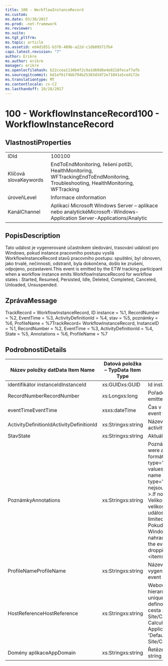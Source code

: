 ```yaml
---
title: 100 - WorkflowInstanceRecord
ms.custom: 
ms.date: 03/30/2017
ms.prod: .net-framework
ms.reviewer: 
ms.suite: 
ms.tgt_pltfrm: 
ms.topic: article
ms.assetid: ed4d1851-b378-489b-a22d-c1db09571fb4
caps.latest.revision: "7"
author: Erikre
ms.author: erikre
manager: erikre
ms.openlocfilehash: b22ccea1130b4f2c9a1d60d8e4e0218fecaf7afb
ms.sourcegitcommit: bd1ef61f4bb794b25383d3d72e71041a5ced172e
ms.translationtype: MT
ms.contentlocale: cs-CZ
ms.lasthandoff: 10/18/2017
---
```

# <a name="100---workflowinstancerecord"></a><span data-ttu-id="68f23-102">100 - WorkflowInstanceRecord</span><span class="sxs-lookup"><span data-stu-id="68f23-102">100 - WorkflowInstanceRecord</span></span>
## <a name="properties"></a><span data-ttu-id="68f23-103">Vlastnosti</span><span class="sxs-lookup"><span data-stu-id="68f23-103">Properties</span></span>  
  
|||  
|-|-|  
|<span data-ttu-id="68f23-104">ID</span><span class="sxs-lookup"><span data-stu-id="68f23-104">Id</span></span>|<span data-ttu-id="68f23-105">100</span><span class="sxs-lookup"><span data-stu-id="68f23-105">100</span></span>|  
|<span data-ttu-id="68f23-106">Klíčová slova</span><span class="sxs-lookup"><span data-stu-id="68f23-106">Keywords</span></span>|<span data-ttu-id="68f23-107">EndToEndMonitoring, řešení potíží, HealthMonitoring, WFTracking</span><span class="sxs-lookup"><span data-stu-id="68f23-107">EndToEndMonitoring, Troubleshooting, HealthMonitoring, WFTracking</span></span>|  
|<span data-ttu-id="68f23-108">úroveň</span><span class="sxs-lookup"><span data-stu-id="68f23-108">Level</span></span>|<span data-ttu-id="68f23-109">Informace o</span><span class="sxs-lookup"><span data-stu-id="68f23-109">Information</span></span>|  
|<span data-ttu-id="68f23-110">Kanál</span><span class="sxs-lookup"><span data-stu-id="68f23-110">Channel</span></span>|<span data-ttu-id="68f23-111">Aplikaci Microsoft Windows Server – aplikace nebo analytické</span><span class="sxs-lookup"><span data-stu-id="68f23-111">Microsoft-Windows-Application Server-Applications/Analytic</span></span>|  
  
## <a name="description"></a><span data-ttu-id="68f23-112">Popis</span><span class="sxs-lookup"><span data-stu-id="68f23-112">Description</span></span>  
 <span data-ttu-id="68f23-113">Tato událost je vygenerované účastníkem sledování, trasování událostí pro Windows, pokud instance pracovního postupu vysílá WorkflowInstanceRecord stavů pracovního postupu: spuštění, byl obnoven, jako trvalé, nečinnosti, odstranit, byla dokončena, došlo ke zrušení, odpojeno, pozastavení.</span><span class="sxs-lookup"><span data-stu-id="68f23-113">This event is emitted by the ETW tracking participant when a workflow instance emits WorkflowInstanceRecord for workflow states : Started, Resumed, Persisted, Idle, Deleted, Completed, Canceled, Unloaded, Unsuspended.</span></span>  
  
## <a name="message"></a><span data-ttu-id="68f23-114">Zpráva</span><span class="sxs-lookup"><span data-stu-id="68f23-114">Message</span></span>  
 <span data-ttu-id="68f23-115">TrackRecord = WorkflowInstanceRecord, ID instance = %1, RecordNumber = %2, EventTime = %3, ActivityDefinitionId = %4, stav = %5, poznámky = %6, ProfileName = %7</span><span class="sxs-lookup"><span data-stu-id="68f23-115">TrackRecord= WorkflowInstanceRecord, InstanceID = %1, RecordNumber = %2, EventTime = %3, ActivityDefinitionId = %4, State = %5, Annotations = %6, ProfileName = %7</span></span>  
  
## <a name="details"></a><span data-ttu-id="68f23-116">Podrobnosti</span><span class="sxs-lookup"><span data-stu-id="68f23-116">Details</span></span>  
  
|<span data-ttu-id="68f23-117">Název položky dat</span><span class="sxs-lookup"><span data-stu-id="68f23-117">Data Item Name</span></span>|<span data-ttu-id="68f23-118">Datová položka – Typ</span><span class="sxs-lookup"><span data-stu-id="68f23-118">Data Item Type</span></span>|<span data-ttu-id="68f23-119">Popis</span><span class="sxs-lookup"><span data-stu-id="68f23-119">Description</span></span>|  
|--------------------|--------------------|-----------------|  
|<span data-ttu-id="68f23-120">identifikátor instanceId</span><span class="sxs-lookup"><span data-stu-id="68f23-120">InstanceId</span></span>|<span data-ttu-id="68f23-121">xs:GUID</span><span class="sxs-lookup"><span data-stu-id="68f23-121">xs:GUID</span></span>|<span data-ttu-id="68f23-122">Id instance pracovního postupu</span><span class="sxs-lookup"><span data-stu-id="68f23-122">The instance id for the workflow</span></span>|  
|<span data-ttu-id="68f23-123">RecordNumber</span><span class="sxs-lookup"><span data-stu-id="68f23-123">RecordNumber</span></span>|<span data-ttu-id="68f23-124">xs:Long</span><span class="sxs-lookup"><span data-stu-id="68f23-124">xs:long</span></span>|<span data-ttu-id="68f23-125">Pořadové číslo emitovaného záznamu</span><span class="sxs-lookup"><span data-stu-id="68f23-125">The sequence number of the emitted record</span></span>|  
|<span data-ttu-id="68f23-126">eventTime</span><span class="sxs-lookup"><span data-stu-id="68f23-126">EventTime</span></span>|<span data-ttu-id="68f23-127">xs</span><span class="sxs-lookup"><span data-stu-id="68f23-127">xs:dateTime</span></span>|<span data-ttu-id="68f23-128">Čas v UTC při byl vygenerované události</span><span class="sxs-lookup"><span data-stu-id="68f23-128">The time in UTC when the event was emitted</span></span>|  
|<span data-ttu-id="68f23-129">ActivityDefinitionId</span><span class="sxs-lookup"><span data-stu-id="68f23-129">ActivityDefinitionId</span></span>|<span data-ttu-id="68f23-130">xs:String</span><span class="sxs-lookup"><span data-stu-id="68f23-130">xs:string</span></span>|<span data-ttu-id="68f23-131">Název kořenové aktivity v pracovním postupu</span><span class="sxs-lookup"><span data-stu-id="68f23-131">The name of the root activity in the workflow</span></span>|  
|<span data-ttu-id="68f23-132">Stav</span><span class="sxs-lookup"><span data-stu-id="68f23-132">State</span></span>|<span data-ttu-id="68f23-133">xs:String</span><span class="sxs-lookup"><span data-stu-id="68f23-133">xs:string</span></span>|<span data-ttu-id="68f23-134">Aktuální stav pracovního postupu.</span><span class="sxs-lookup"><span data-stu-id="68f23-134">The current state of the Workflow.</span></span>|  
|<span data-ttu-id="68f23-135">Poznámky</span><span class="sxs-lookup"><span data-stu-id="68f23-135">Annotations</span></span>|<span data-ttu-id="68f23-136">xs:String</span><span class="sxs-lookup"><span data-stu-id="68f23-136">xs:string</span></span>|<span data-ttu-id="68f23-137">Poznámky, které byly přidány k této události.</span><span class="sxs-lookup"><span data-stu-id="68f23-137">The annotations that were added to this event.</span></span>  <span data-ttu-id="68f23-138">Hodnoty jsou uloženy v elementu xml ve formátu \<položky >\< název položky = "annotationName" type="System.String" > annotationValue\</bodu > \< /položky >.</span><span class="sxs-lookup"><span data-stu-id="68f23-138">The values are stored in an xml element in the format \<items>\< item  name = "annotationName" type="System.String">annotationValue\</item>\</items>.</span></span>  <span data-ttu-id="68f23-139">Pokud nejsou zadány žádné poznámky, pak řetězec obsahuje \<položky / >.</span><span class="sxs-lookup"><span data-stu-id="68f23-139">If no annotations are specified then the string contains \<items/>.</span></span> <span data-ttu-id="68f23-140">Velikost události trasování událostí pro Windows je omezena velikost vyrovnávací paměti ETW nebo maximální datová část pro událost trasování událostí pro Windows.</span><span class="sxs-lookup"><span data-stu-id="68f23-140">The ETW event size is limited by the ETW buffer size or the max payload for an ETW event.</span></span> <span data-ttu-id="68f23-141">Pokud velikost události překročila omezení trasování událostí pro Windows, pak tato událost je rozdělená do odstranit poznámky a nahraďte hodnoty anotace s \<položky >...  \< /položky >.</span><span class="sxs-lookup"><span data-stu-id="68f23-141">If the size of the event exceeds the ETW limits, then the event is truncated by dropping the annotations and replacing the annotation value with \<items>...\</items>.</span></span>|  
|<span data-ttu-id="68f23-142">ProfileName</span><span class="sxs-lookup"><span data-stu-id="68f23-142">ProfileName</span></span>|<span data-ttu-id="68f23-143">xs:String</span><span class="sxs-lookup"><span data-stu-id="68f23-143">xs:string</span></span>|<span data-ttu-id="68f23-144">Název nebo sledování profil, který způsobil v tomto případě se vygenerované</span><span class="sxs-lookup"><span data-stu-id="68f23-144">The name or the tracking profile that resulted in this event being emitted</span></span>|  
|<span data-ttu-id="68f23-145">HostReference</span><span class="sxs-lookup"><span data-stu-id="68f23-145">HostReference</span></span>|<span data-ttu-id="68f23-146">xs:String</span><span class="sxs-lookup"><span data-stu-id="68f23-146">xs:string</span></span>|<span data-ttu-id="68f23-147">Webové hostované služby v tomto poli jednoznačně identifikuje v hierarchii webové služby.</span><span class="sxs-lookup"><span data-stu-id="68f23-147">For web hosted services, this field uniquely identifies the service in the web hierarchy.</span></span>  <span data-ttu-id="68f23-148">Formát je definovaný jako "virtuální cesta aplikace název webu &#124; Virtuální cesta služby &#124; ServiceName' Příklad: "Default Web Site/CalculatorApplication &#124;/CalculatorService.svc &#124; CalculatorService.</span><span class="sxs-lookup"><span data-stu-id="68f23-148">Its format is defined as 'Web Site Name Application Virtual Path&#124;Service Virtual Path&#124;ServiceName' Example: 'Default Web Site/CalculatorApplication&#124;/CalculatorService.svc&#124;CalculatorService'</span></span>|  
|<span data-ttu-id="68f23-149">Domény aplikace</span><span class="sxs-lookup"><span data-stu-id="68f23-149">AppDomain</span></span>|<span data-ttu-id="68f23-150">xs:String</span><span class="sxs-lookup"><span data-stu-id="68f23-150">xs:string</span></span>|<span data-ttu-id="68f23-151">Řetězec vrácený AppDomain.CurrentDomain.FriendlyName.</span><span class="sxs-lookup"><span data-stu-id="68f23-151">The string returned by AppDomain.CurrentDomain.FriendlyName.</span></span>|
